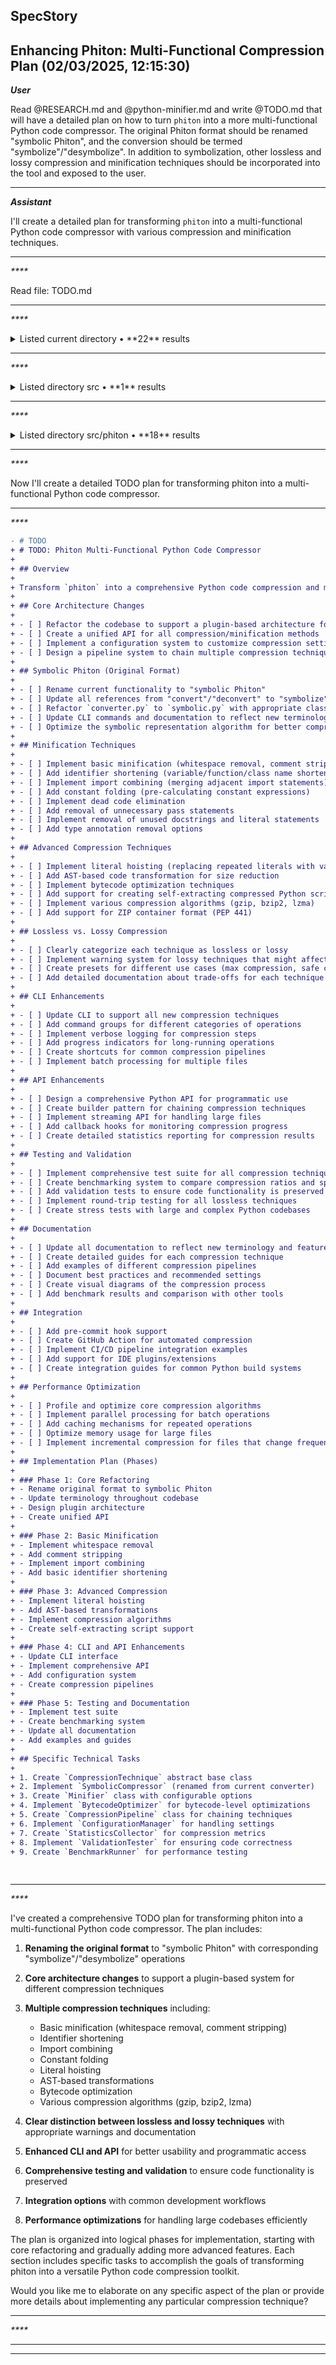 ## SpecStory

## Enhancing Phiton: Multi-Functional Compression Plan (02/03/2025, 12:15:30)

_**User**_

Read @RESEARCH.md and @python-minifier.md and write @TODO.md that will have a detailed plan on how to turn `phiton` into a more multi-functional Python code compressor. The original Phiton format should be renamed "symbolic Phiton", and the conversion should be termed "symbolize"/"desymbolize". In addition to symbolization, other lossless and lossy compression and minification techniques should be incorporated into the tool and exposed to the user. 

---

_**Assistant**_

I'll create a detailed plan for transforming `phiton` into a multi-functional Python code compressor with various compression and minification techniques.

---

_****_

Read file: TODO.md

---

_****_

<details>
            <summary>Listed current directory • **22** results</summary>
        
| Name |
|-------|
| 📄 `TODO.md` |
| 📁 `dev` |
| 📁 `.git` |
| 📁 `tests` |
| 📁 `_private` |
| 📄 `.DS_Store` |
| 📄 `CHANGELOG.md` |
| 📄 `PROGRESS.md` |
| 📄 `README.md` |
| 📄 `temp_output.py` |
| 📄 `uv.lock` |
| 📄 `pyproject.toml` |
| 📁 `.venv` |
| 📁 `.ruff_cache` |
| 📁 `.specstory` |
| 📄 `package.toml` |
| 📁 `.github` |
| 📁 `dist` |
| 📄 `.pre-commit-config.yaml` |
| 📄 `LICENSE` |
| 📄 `.gitignore` |
| 📁 `src` |

</details>

---

_****_

<details>
            <summary>Listed directory src • **1** results</summary>
        
| Name |
|-------|
| 📁 `phiton` |

</details>

---

_****_

<details>
            <summary>Listed directory src/phiton • **18** results</summary>
        
| Name |
|-------|
| 📄 `.DS_Store` |
| 📄 `example.py` |
| 📄 `example.phi` |
| 📁 `__pycache__` |
| 📄 `test_refactored.py` |
| 📄 `__main__.py` |
| 📄 `cli.py` |
| 📄 `__init__.py` |
| 📄 `converter.py` |
| 📄 `utils.py` |
| 📄 `phiton.phi` |
| 📄 `test1.phi` |
| 📄 `constants.py` |
| 📄 `config.py` |
| 📄 `phiton.md` |
| 📄 `test2.py` |
| 📄 `test1.py` |
| 📄 `__version__.py` |

</details>

---

_****_



Now I'll create a detailed TODO plan for transforming phiton into a multi-functional Python code compressor.

---

_****_

```diff
- # TODO
+ # TODO: Phiton Multi-Functional Python Code Compressor
+ 
+ ## Overview
+ 
+ Transform `phiton` into a comprehensive Python code compression and minification toolkit that offers multiple techniques for code optimization. The original Phiton format will be renamed to "symbolic Phiton" with corresponding "symbolize"/"desymbolize" operations, while adding additional compression and minification techniques.
+ 
+ ## Core Architecture Changes
+ 
+ - [ ] Refactor the codebase to support a plugin-based architecture for different compression techniques
+ - [ ] Create a unified API for all compression/minification methods
+ - [ ] Implement a configuration system to customize compression settings
+ - [ ] Design a pipeline system to chain multiple compression techniques
+ 
+ ## Symbolic Phiton (Original Format)
+ 
+ - [ ] Rename current functionality to "symbolic Phiton"
+ - [ ] Update all references from "convert"/"deconvert" to "symbolize"/"desymbolize"
+ - [ ] Refactor `converter.py` to `symbolic.py` with appropriate class names
+ - [ ] Update CLI commands and documentation to reflect new terminology
+ - [ ] Optimize the symbolic representation algorithm for better compression ratios
+ 
+ ## Minification Techniques
+ 
+ - [ ] Implement basic minification (whitespace removal, comment stripping)
+ - [ ] Add identifier shortening (variable/function/class name shortening)
+ - [ ] Implement import combining (merging adjacent import statements)
+ - [ ] Add constant folding (pre-calculating constant expressions)
+ - [ ] Implement dead code elimination
+ - [ ] Add removal of unnecessary pass statements
+ - [ ] Implement removal of unused docstrings and literal statements
+ - [ ] Add type annotation removal options
+ 
+ ## Advanced Compression Techniques
+ 
+ - [ ] Implement literal hoisting (replacing repeated literals with variables)
+ - [ ] Add AST-based code transformation for size reduction
+ - [ ] Implement bytecode optimization techniques
+ - [ ] Add support for creating self-extracting compressed Python scripts
+ - [ ] Implement various compression algorithms (gzip, bzip2, lzma)
+ - [ ] Add support for ZIP container format (PEP 441)
+ 
+ ## Lossless vs. Lossy Compression
+ 
+ - [ ] Clearly categorize each technique as lossless or lossy
+ - [ ] Implement warning system for lossy techniques that might affect functionality
+ - [ ] Create presets for different use cases (max compression, safe compression, etc.)
+ - [ ] Add detailed documentation about trade-offs for each technique
+ 
+ ## CLI Enhancements
+ 
+ - [ ] Update CLI to support all new compression techniques
+ - [ ] Add command groups for different categories of operations
+ - [ ] Implement verbose logging for compression steps
+ - [ ] Add progress indicators for long-running operations
+ - [ ] Create shortcuts for common compression pipelines
+ - [ ] Implement batch processing for multiple files
+ 
+ ## API Enhancements
+ 
+ - [ ] Design a comprehensive Python API for programmatic use
+ - [ ] Create builder pattern for chaining compression techniques
+ - [ ] Implement streaming API for handling large files
+ - [ ] Add callback hooks for monitoring compression progress
+ - [ ] Create detailed statistics reporting for compression results
+ 
+ ## Testing and Validation
+ 
+ - [ ] Implement comprehensive test suite for all compression techniques
+ - [ ] Create benchmarking system to compare compression ratios and speeds
+ - [ ] Add validation tests to ensure code functionality is preserved
+ - [ ] Implement round-trip testing for all lossless techniques
+ - [ ] Create stress tests with large and complex Python codebases
+ 
+ ## Documentation
+ 
+ - [ ] Update all documentation to reflect new terminology and features
+ - [ ] Create detailed guides for each compression technique
+ - [ ] Add examples of different compression pipelines
+ - [ ] Document best practices and recommended settings
+ - [ ] Create visual diagrams of the compression process
+ - [ ] Add benchmark results and comparison with other tools
+ 
+ ## Integration
+ 
+ - [ ] Add pre-commit hook support
+ - [ ] Create GitHub Action for automated compression
+ - [ ] Implement CI/CD pipeline integration examples
+ - [ ] Add support for IDE plugins/extensions
+ - [ ] Create integration guides for common Python build systems
+ 
+ ## Performance Optimization
+ 
+ - [ ] Profile and optimize core compression algorithms
+ - [ ] Implement parallel processing for batch operations
+ - [ ] Add caching mechanisms for repeated operations
+ - [ ] Optimize memory usage for large files
+ - [ ] Implement incremental compression for files that change frequently
+ 
+ ## Implementation Plan (Phases)
+ 
+ ### Phase 1: Core Refactoring
+ - Rename original format to symbolic Phiton
+ - Update terminology throughout codebase
+ - Design plugin architecture
+ - Create unified API
+ 
+ ### Phase 2: Basic Minification
+ - Implement whitespace removal
+ - Add comment stripping
+ - Implement import combining
+ - Add basic identifier shortening
+ 
+ ### Phase 3: Advanced Compression
+ - Implement literal hoisting
+ - Add AST-based transformations
+ - Implement compression algorithms
+ - Create self-extracting script support
+ 
+ ### Phase 4: CLI and API Enhancements
+ - Update CLI interface
+ - Implement comprehensive API
+ - Add configuration system
+ - Create compression pipelines
+ 
+ ### Phase 5: Testing and Documentation
+ - Implement test suite
+ - Create benchmarking system
+ - Update all documentation
+ - Add examples and guides
+ 
+ ## Specific Technical Tasks
+ 
+ 1. Create `CompressionTechnique` abstract base class
+ 2. Implement `SymbolicCompressor` (renamed from current converter)
+ 3. Create `Minifier` class with configurable options
+ 4. Implement `BytecodeOptimizer` for bytecode-level optimizations
+ 5. Create `CompressionPipeline` class for chaining techniques
+ 6. Implement `ConfigurationManager` for handling settings
+ 7. Create `StatisticsCollector` for compression metrics
+ 8. Implement `ValidationTester` for ensuring code correctness
+ 9. Create `BenchmarkRunner` for performance testing
  
  
```

---

_****_



I've created a comprehensive TODO plan for transforming phiton into a multi-functional Python code compressor. The plan includes:

1. **Renaming the original format** to "symbolic Phiton" with corresponding "symbolize"/"desymbolize" operations
2. **Core architecture changes** to support a plugin-based system for different compression techniques
3. **Multiple compression techniques** including:
   - Basic minification (whitespace removal, comment stripping)
   - Identifier shortening
   - Import combining
   - Constant folding
   - Literal hoisting
   - AST-based transformations
   - Bytecode optimization
   - Various compression algorithms (gzip, bzip2, lzma)

4. **Clear distinction between lossless and lossy techniques** with appropriate warnings and documentation
5. **Enhanced CLI and API** for better usability and programmatic access
6. **Comprehensive testing and validation** to ensure code functionality is preserved
7. **Integration options** with common development workflows
8. **Performance optimizations** for handling large codebases efficiently

The plan is organized into logical phases for implementation, starting with core refactoring and gradually adding more advanced features. Each section includes specific tasks to accomplish the goals of transforming phiton into a versatile Python code compression toolkit.

Would you like me to elaborate on any specific aspect of the plan or provide more details about implementing any particular compression technique?

---

_****_



---



---

